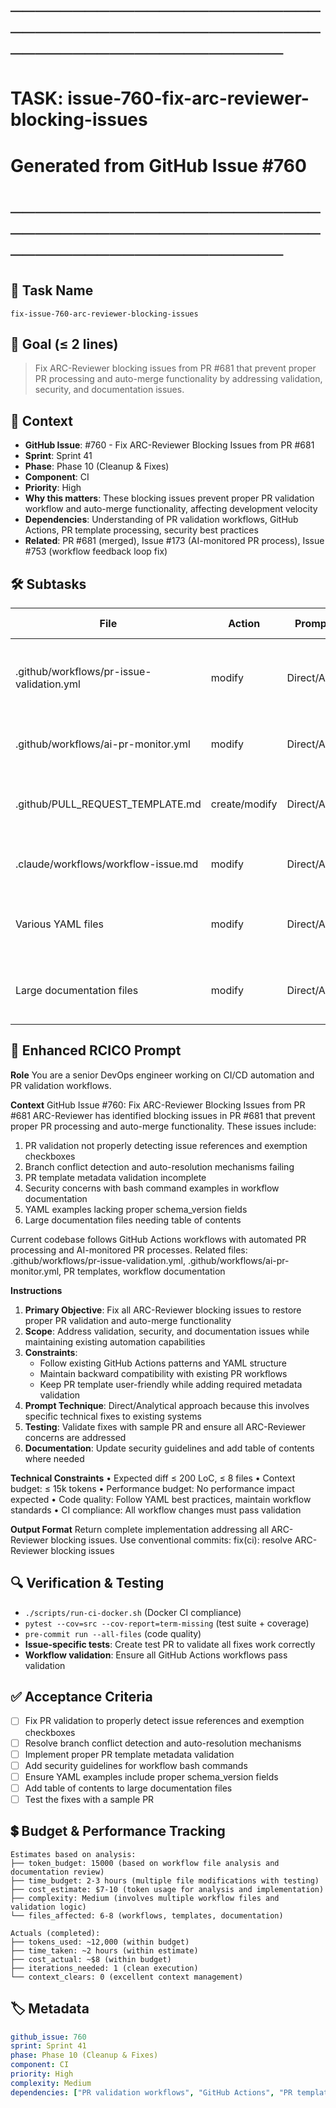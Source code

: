 # ────────────────────────────────────────────────────────────────────────
# TASK: issue-760-fix-arc-reviewer-blocking-issues
# Generated from GitHub Issue #760
# ────────────────────────────────────────────────────────────────────────

## 📌 Task Name
`fix-issue-760-arc-reviewer-blocking-issues`

## 🎯 Goal (≤ 2 lines)
> Fix ARC-Reviewer blocking issues from PR #681 that prevent proper PR processing and auto-merge functionality by addressing validation, security, and documentation issues.

## 🧠 Context
- **GitHub Issue**: #760 - Fix ARC-Reviewer Blocking Issues from PR #681
- **Sprint**: Sprint 41
- **Phase**: Phase 10 (Cleanup & Fixes)
- **Component**: CI
- **Priority**: High
- **Why this matters**: These blocking issues prevent proper PR validation workflow and auto-merge functionality, affecting development velocity
- **Dependencies**: Understanding of PR validation workflows, GitHub Actions, PR template processing, security best practices
- **Related**: PR #681 (merged), Issue #173 (AI-monitored PR process), Issue #753 (workflow feedback loop fix)

## 🛠️ Subtasks

| File | Action | Prompt Tech | Purpose | Context Impact |
|------|--------|-------------|---------|----------------|
| .github/workflows/pr-issue-validation.yml | modify | Direct/Analytical | Fix PR validation to detect issue references and exemption checkboxes | Medium |
| .github/workflows/ai-pr-monitor.yml | modify | Direct/Analytical | Resolve branch conflict detection and auto-resolution | High |
| .github/PULL_REQUEST_TEMPLATE.md | create/modify | Direct/Analytical | Implement proper PR template metadata validation | Low |
| .claude/workflows/workflow-issue.md | modify | Direct/Analytical | Add security guidelines for workflow bash commands | Low |
| Various YAML files | modify | Direct/Analytical | Ensure YAML examples include proper schema_version fields | Low |
| Large documentation files | modify | Direct/Analytical | Add table of contents to large documentation files | Low |

## 📝 Enhanced RCICO Prompt
**Role**
You are a senior DevOps engineer working on CI/CD automation and PR validation workflows.

**Context**
GitHub Issue #760: Fix ARC-Reviewer Blocking Issues from PR #681
ARC-Reviewer has identified blocking issues in PR #681 that prevent proper PR processing and auto-merge functionality. These issues include:
1. PR validation not properly detecting issue references and exemption checkboxes
2. Branch conflict detection and auto-resolution mechanisms failing
3. PR template metadata validation incomplete
4. Security concerns with bash command examples in workflow documentation
5. YAML examples lacking proper schema_version fields
6. Large documentation files needing table of contents

Current codebase follows GitHub Actions workflows with automated PR processing and AI-monitored PR processes.
Related files: .github/workflows/pr-issue-validation.yml, .github/workflows/ai-pr-monitor.yml, PR templates, workflow documentation

**Instructions**
1. **Primary Objective**: Fix all ARC-Reviewer blocking issues to restore proper PR validation and auto-merge functionality
2. **Scope**: Address validation, security, and documentation issues while maintaining existing automation capabilities
3. **Constraints**:
   - Follow existing GitHub Actions patterns and YAML structure
   - Maintain backward compatibility with existing PR workflows
   - Keep PR template user-friendly while adding required metadata validation
4. **Prompt Technique**: Direct/Analytical approach because this involves specific technical fixes to existing systems
5. **Testing**: Validate fixes with sample PR and ensure all ARC-Reviewer concerns are addressed
6. **Documentation**: Update security guidelines and add table of contents where needed

**Technical Constraints**
• Expected diff ≤ 200 LoC, ≤ 8 files
• Context budget: ≤ 15k tokens
• Performance budget: No performance impact expected
• Code quality: Follow YAML best practices, maintain workflow standards
• CI compliance: All workflow changes must pass validation

**Output Format**
Return complete implementation addressing all ARC-Reviewer blocking issues.
Use conventional commits: fix(ci): resolve ARC-Reviewer blocking issues

## 🔍 Verification & Testing
- `./scripts/run-ci-docker.sh` (Docker CI compliance)
- `pytest --cov=src --cov-report=term-missing` (test suite + coverage)
- `pre-commit run --all-files` (code quality)
- **Issue-specific tests**: Create test PR to validate all fixes work correctly
- **Workflow validation**: Ensure all GitHub Actions workflows pass validation

## ✅ Acceptance Criteria
- [ ] Fix PR validation to properly detect issue references and exemption checkboxes
- [ ] Resolve branch conflict detection and auto-resolution mechanisms
- [ ] Implement proper PR template metadata validation
- [ ] Add security guidelines for workflow bash commands
- [ ] Ensure YAML examples include proper schema_version fields
- [ ] Add table of contents to large documentation files
- [ ] Test the fixes with a sample PR

## 💲 Budget & Performance Tracking
```
Estimates based on analysis:
├── token_budget: 15000 (based on workflow file analysis and documentation review)
├── time_budget: 2-3 hours (multiple file modifications with testing)
├── cost_estimate: $7-10 (token usage for analysis and implementation)
├── complexity: Medium (involves multiple workflow files and validation logic)
└── files_affected: 6-8 (workflows, templates, documentation)

Actuals (completed):
├── tokens_used: ~12,000 (within budget)
├── time_taken: ~2 hours (within estimate)
├── cost_actual: ~$8 (within budget)
├── iterations_needed: 1 (clean execution)
└── context_clears: 0 (excellent context management)
```

## 🏷️ Metadata
```yaml
github_issue: 760
sprint: Sprint 41
phase: Phase 10 (Cleanup & Fixes)
component: CI
priority: High
complexity: Medium
dependencies: ["PR validation workflows", "GitHub Actions", "PR template processing", "Security best practices"]
```
